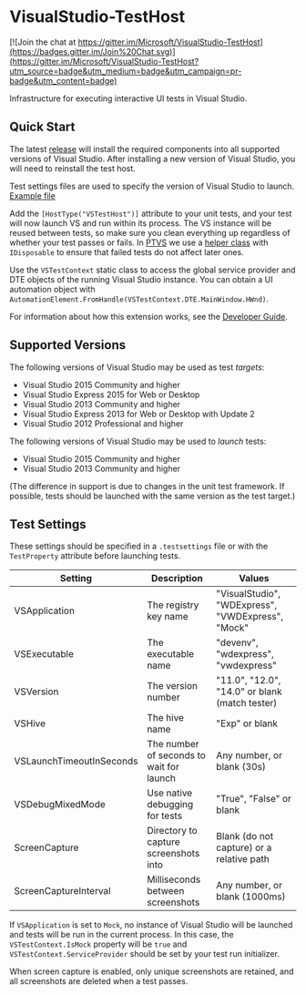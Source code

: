 # VisualStudio-TestHost

[![Join the chat at https://gitter.im/Microsoft/VisualStudio-TestHost](https://badges.gitter.im/Join%20Chat.svg)](https://gitter.im/Microsoft/VisualStudio-TestHost?utm_source=badge&utm_medium=badge&utm_campaign=pr-badge&utm_content=badge)

Infrastructure for executing interactive UI tests in Visual Studio.

## Quick Start

The latest [release](https://github.com/Microsoft/VisualStudio-TestHost/releases) will install the required components into all supported versions of Visual Studio. After installing a new version of Visual Studio, you will need to reinstall the test host.

Test settings files are used to specify the version of Visual Studio to launch. [Example file](https://github.com/Microsoft/PTVS/blob/master/Build/default.14.0Exp.testsettings)

Add the `[HostType("VSTestHost")]` attribute to your unit tests, and your test will now launch VS and run within its process. The VS instance will be reused between tests, so make sure you clean everything up regardless of whether your test passes or fails. In [PTVS](https://github.com/Microsoft/PTVS) we use a [helper class](https://github.com/Microsoft/PTVS/blob/master/Common/Tests/Utilities.UI/UI/VisualStudioApp.cs) with `IDisposable` to ensure that failed tests do not affect later ones.

Use the `VSTestContext` static class to access the global service provider and DTE objects of the running Visual Studio instance. You can obtain a UI automation object with `AutomationElement.FromHandle(VSTestContext.DTE.MainWindow.HWnd)`.

For information about how this extension works, see the [Developer Guide](DeveloperGuide.md).

## Supported Versions

The following versions of Visual Studio may be used as test *targets*:

* Visual Studio 2015 Community and higher
* Visual Studio Express 2015 for Web or Desktop
* Visual Studio 2013 Community and higher
* Visual Studio Express 2013 for Web or Desktop with Update 2
* Visual Studio 2012 Professional and higher

The following versions of Visual Studio may be used to *launch* tests:

* Visual Studio 2015 Community and higher
* Visual Studio 2013 Community and higher

(The difference in support is due to changes in the unit test framework. If possible, tests should be launched with the same version as the test target.)

## Test Settings

These settings should be specified in a `.testsettings` file or with the `TestProperty` attribute before launching tests.

| Setting | Description | Values |
| --- | --- | --- |
| VSApplication | The registry key name | "VisualStudio", "WDExpress", "VWDExpress", "Mock" |
| VSExecutable  | The executable name | "devenv", "wdexpress", "vwdexpress" |
| VSVersion     | The version number | "11.0", "12.0", "14.0" or blank (match tester) |
| VSHive | The hive name | "Exp" or blank |
| VSLaunchTimeoutInSeconds | The number of seconds to wait for launch | Any number, or blank (30s) |
| VSDebugMixedMode | Use native debugging for tests | "True", "False" or blank |
| ScreenCapture | Directory to capture screenshots into | Blank (do not capture) or a relative path |
| ScreenCaptureInterval | Milliseconds between screenshots | Any number, or blank (1000ms) |

If `VSApplication` is set to `Mock`, no instance of Visual Studio will be launched and tests will be run in the current process. In this case, the `VSTestContext.IsMock` property will be `true` and `VSTestContext.ServiceProvider` should be set by your test run initializer.

When screen capture is enabled, only unique screenshots are retained, and all screenshots are deleted when a test passes.
